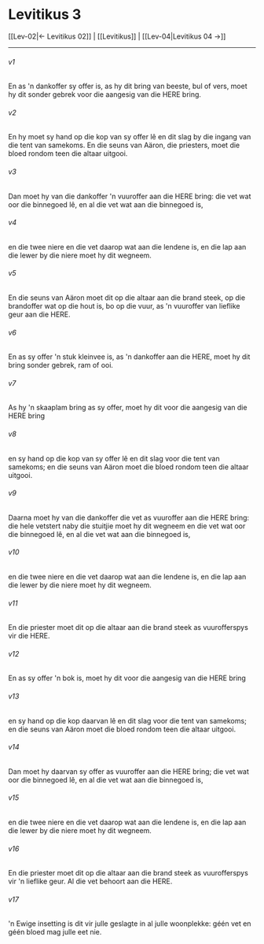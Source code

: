 # Levitikus 3

[[Lev-02|← Levitikus 02]] | [[Levitikus]] | [[Lev-04|Levitikus 04 →]]
***

###### v1
En as 'n dankoffer sy offer is, as hy dit bring van beeste, bul of vers, moet hy dit sonder gebrek voor die aangesig van die HERE bring. 
###### v2
En hy moet sy hand op die kop van sy offer lê en dit slag by die ingang van die tent van samekoms. En die seuns van Aäron, die priesters, moet die bloed rondom teen die altaar uitgooi. 
###### v3
Dan moet hy van die dankoffer 'n vuuroffer aan die HERE bring: die vet wat oor die binnegoed lê, en al die vet wat aan die binnegoed is, 
###### v4
en die twee niere en die vet daarop wat aan die lendene is, en die lap aan die lewer by die niere moet hy dit wegneem. 
###### v5
En die seuns van Aäron moet dit op die altaar aan die brand steek, op die brandoffer wat op die hout is, bo op die vuur, as 'n vuuroffer van lieflike geur aan die HERE. 
###### v6
En as sy offer 'n stuk kleinvee is, as 'n dankoffer aan die HERE, moet hy dit bring sonder gebrek, ram of ooi. 
###### v7
As hy 'n skaaplam bring as sy offer, moet hy dit voor die aangesig van die HERE bring 
###### v8
en sy hand op die kop van sy offer lê en dit slag voor die tent van samekoms; en die seuns van Aäron moet die bloed rondom teen die altaar uitgooi. 
###### v9
Daarna moet hy van die dankoffer die vet as vuuroffer aan die HERE bring: die hele vetstert naby die stuitjie moet hy dit wegneem en die vet wat oor die binnegoed lê, en al die vet wat aan die binnegoed is, 
###### v10
en die twee niere en die vet daarop wat aan die lendene is, en die lap aan die lewer by die niere moet hy dit wegneem. 
###### v11
En die priester moet dit op die altaar aan die brand steek as vuurofferspys vir die HERE. 
###### v12
En as sy offer 'n bok is, moet hy dit voor die aangesig van die HERE bring 
###### v13
en sy hand op die kop daarvan lê en dit slag voor die tent van samekoms; en die seuns van Aäron moet die bloed rondom teen die altaar uitgooi. 
###### v14
Dan moet hy daarvan sy offer as vuuroffer aan die HERE bring; die vet wat oor die binnegoed lê, en al die vet wat aan die binnegoed is, 
###### v15
en die twee niere en die vet daarop wat aan die lendene is, en die lap aan die lewer by die niere moet hy dit wegneem. 
###### v16
En die priester moet dit op die altaar aan die brand steek as vuurofferspys vir 'n lieflike geur. Al die vet behoort aan die HERE. 
###### v17
'n Ewige insetting is dit vir julle geslagte in al julle woonplekke: géén vet en géén bloed mag julle eet nie. 
